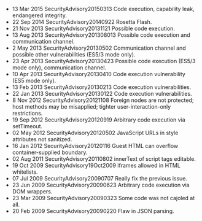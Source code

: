   * 13 Mar 2015 SecurityAdvisory20150313 Code execution, capability leak, endangered integrity.
  * 22 Sep 2014 SecurityAdvisory20140922 Rosetta Flash.
  * 21 Nov 2013 SecurityAdvisory20131121 Possible code execution.
  * 13 Aug 2013 SecurityAdvisory201308013 Possible code execution and communication channel.
  * 2 May 2013 SecurityAdvisory20130502 Communication channel and possible other vulnerabilities (ES5/3 mode only).
  * 23 Apr 2013 SecurityAdvisory20130423 Possible code execution (ES5/3 mode only), communication channel.
  * 10 Apr 2013 SecurityAdvisory20130410 Code execution vulnerability (ES5 mode only).
  * 13 Feb 2013 SecurityAdvisory20130213 Code execution vulnerabilities.
  * 22 Jan 2013 SecurityAdvisory20130122 Code execution vulnerabilities.
  * 8 Nov 2012 SecurityAdvisory20121108 Foreign nodes are not protected; host methods may be misapplied; tighter user-interaction-only restrictions.
  * 19 Sep 2012 SecurityAdvisory20120919 Arbitrary code execution via setTimeout.
  * 02 May 2012 SecurityAdvisory20120502 JavaScript URLs in style attributes not sanitized.
  * 16 Jan 2012 SecurityAdvisory20120116 Guest HTML can overflow container-supplied boundary.
  * 02 Aug 2011 SecurityAdvisory20110802 innerText of script tags editable.
  * 19 Oct 2009 SecurityAdvisory19Oct2009 iframes allowed in HTML whitelists.
  * 07 Jul 2009 SecurityAdvisory20090707 Really fix the previous issue.
  * 23 Jun 2009 SecurityAdvisory20090623 Arbitrary code execution via DOM wrappers.
  * 23 Mar 2009 SecurityAdvisory20090323 Some code was not cajoled at all.
  * 20 Feb 2009 SecurityAdvisory20090220 Flaw in JSON parsing.